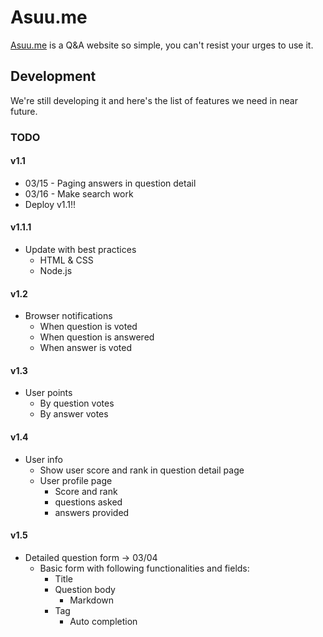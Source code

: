 # Asuu.me
<!-- [![License](https://poser.pugx.org/automattic/jetpack/license.svg)](https://www.gnu.org/licenses/gpl-2.0.html)
[![Code Climate](https://codeclimate.com/github/Automattic/jetpack/badges/gpa.svg)](https://codeclimate.com/github/Automattic/jetpack) -->
[Asuu.me](https://asuu.me/) is a Q&A website so simple, you can't resist your urges to use it.

## Development

We're still developing it and here's the list of features we need in near future.

### TODO

#### v1.1
* 03/15 - Paging answers in question detail
* 03/16 - Make search work
* Deploy v1.1!!

#### v1.1.1
* Update with best practices
  * HTML & CSS
  * Node.js

#### v1.2
* Browser notifications
  * When question is voted
  * When question is answered
  * When answer is voted

#### v1.3
* User points
  * By question votes  
  * By answer votes

#### v1.4
* User info
  * Show user score and rank in question detail page
  * User profile page
    * Score and rank
    * questions asked
    * answers provided

#### v1.5    
* Detailed question form -> 03/04
  * Basic form with following functionalities and fields:
    * Title
    * Question body
      * Markdown
    * Tag
      * Auto completion
